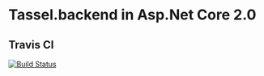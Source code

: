 # Tassel.backend in Asp.Net Core 2.0

## Travis CI

[![Build Status](https://travis-ci.org/TasselEngine/backend_dotnetcore.svg?branch=master)](https://travis-ci.org/TasselEngine/backend_dotnetcore)